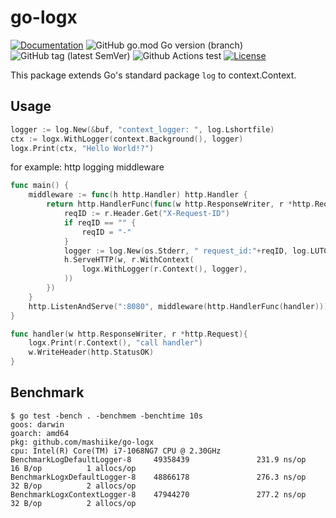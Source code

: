 # go-logx

[![Documentation](https://godoc.org/github.com/mashiike/go-logx?status.svg)](https://godoc.org/github.com/mashiike/go-logx)
![GitHub go.mod Go version (branch)](https://img.shields.io/github/go-mod/go-version/mashiike/go-logx)
![GitHub tag (latest SemVer)](https://img.shields.io/github/v/tag/mashiike/go-logx)
![Github Actions test](https://github.com/mashiike/go-logx/workflows/Test/badge.svg?branch=main)
[![License](https://img.shields.io/badge/license-MIT-blue.svg)](https://github.com/mashiike/go-logx/blob/master/LICENSE)


This package extends Go's standard package `log` to context.Context.

## Usage 

```go
logger := log.New(&buf, "context_logger: ", log.Lshortfile)
ctx := logx.WithLogger(context.Background(), logger)
logx.Print(ctx, "Hello World!?")
```

for example: http logging middleware

```go 
func main() {
	middleware := func(h http.Handler) http.Handler {
		return http.HandlerFunc(func(w http.ResponseWriter, r *http.Request) {
			reqID := r.Header.Get("X-Request-ID")
			if reqID == "" {
				reqID = "-"
			}
			logger := log.New(os.Stderr, " request_id:"+reqID, log.LUTC)
			h.ServeHTTP(w, r.WithContext(
				logx.WithLogger(r.Context(), logger),
			))
		})
	}
	http.ListenAndServe(":8080", middleware(http.HandlerFunc(handler)))
}

func handler(w http.ResponseWriter, r *http.Request){
	logx.Print(r.Context(), "call handler")
	w.WriteHeader(http.StatusOK)
}
```

## Benchmark

```shell
$ go test -bench . -benchmem -benchtime 10s 
goos: darwin
goarch: amd64
pkg: github.com/mashiike/go-logx
cpu: Intel(R) Core(TM) i7-1068NG7 CPU @ 2.30GHz
BenchmarkLogDefaultLogger-8     49358439               231.9 ns/op            16 B/op          1 allocs/op
BenchmarkLogxDefaultLogger-8    48866178               276.3 ns/op            32 B/op          2 allocs/op
BenchmarkLogxContextLogger-8    47944270               277.2 ns/op            32 B/op          2 allocs/op
```

